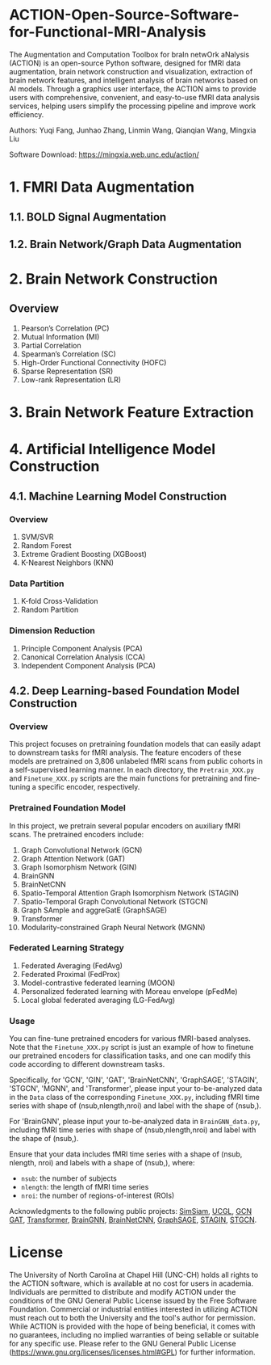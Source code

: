 # ACTION-Open-Source-Software-for-Functional-MRI-Analysis

The Augmentation and Computation Toolbox for braIn netwOrk aNalysis (ACTION) is an open-source Python software, designed for fMRI data augmentation, brain network construction and visualization, extraction of brain network features, and intelligent analysis of brain networks based on AI models. 
Through a graphics user interface, the ACTION aims to provide users with comprehensive, convenient, and easy-to-use fMRI data analysis services, helping users simplify the processing pipeline and improve work efficiency.

Authors: Yuqi Fang, Junhao Zhang, Linmin Wang, Qianqian Wang, Mingxia Liu

Software Download: https://mingxia.web.unc.edu/action/

# 1. FMRI Data Augmentation
## 1.1. BOLD Signal Augmentation 
 
## 1.2. Brain Network/Graph Data Augmentation

# 2. Brain Network Construction

## Overview

1. Pearson’s Correlation (PC)
2. Mutual Information (MI)
3. Partial Correlation
4. Spearman’s Correlation (SC)
5. High-Order Functional Connectivity (HOFC)
6. Sparse Representation (SR)
7. Low-rank Representation (LR)

# 3. Brain Network Feature Extraction

# 4. Artificial Intelligence Model Construction

## 4.1. Machine Learning Model Construction 
  
### Overview

1. SVM/SVR  
2. Random Forest  
3. Extreme Gradient Boosting (XGBoost)  
4. K-Nearest Neighbors (KNN)

### Data Partition
1. K-fold Cross-Validation
2. Random Partition

### Dimension Reduction
1. Principle Component Analysis (PCA)
2. Canonical Correlation Analysis (CCA)
3. Independent Component Analysis (PCA)

## 4.2. Deep Learning-based Foundation Model Construction
### Overview

This project focuses on pretraining foundation models that can easily adapt to downstream tasks for fMRI analysis. 
The feature encoders of these models are pretrained on 3,806 unlabeled fMRI scans from public cohorts in a self-supervised learning manner. 
In each directory, the `Pretrain_XXX.py` and `Finetune_XXX.py` scripts are the main functions for pretraining and fine-tuning a specific encoder, respectively.

### Pretrained Foundation Model

In this project, we pretrain several popular encoders on auxiliary fMRI scans. The pretrained encoders include:

1. Graph Convolutional Network (GCN)
2. Graph Attention Network (GAT)
3. Graph Isomorphism Network (GIN)
4. BrainGNN
5. BrainNetCNN
6. Spatio-Temporal Attention Graph Isomorphism Network (STAGIN)
7. Spatio-Temporal Graph Convolutional Network (STGCN)
8. Graph SAmple and aggreGatE (GraphSAGE) 
9. Transformer
10. Modularity-constrained Graph Neural Network (MGNN)

### Federated Learning Strategy
1. Federated Averaging (FedAvg)
2. Federated Proximal (FedProx)
3. Model-contrastive federated learning (MOON)
4. Personalized federated learning with Moreau envelope (pFedMe)
5. Local global federated averaging (LG-FedAvg)

### Usage
You can fine-tune pretrained encoders for various fMRI-based analyses.
Note that the `Finetune_XXX.py` script is just an example of how to finetune our pretrained encoders for classification tasks, and one can modify this code according to different downstream tasks.

Specifically, for 'GCN', 'GIN', 'GAT', 'BrainNetCNN', 'GraphSAGE', 'STAGIN', 'STGCN', 'MGNN', and 'Transformer', 
please input your to-be-analyzed data in the `Data` class of the corresponding `Finetune_XXX.py`,
including fMRI time series with shape of (nsub,nlength,nroi) and label with the shape of (nsub,).

For 'BrainGNN', please input your to-be-analyzed data in `BrainGNN_data.py`,
including fMRI time series with shape of (nsub,nlength,nroi) and label with the shape of (nsub,).

Ensure that your data includes fMRI time series with a shape of (nsub, nlength, nroi) and labels with a shape of (nsub,), where:
- `nsub`: the number of subjects
- `nlength`: the length of fMRI time series
- `nroi`: the number of regions-of-interest (ROIs)
 

Acknowledgments to the following public projects:
[SimSiam](https://github.com/facebookresearch/simsiam),
[UCGL](https://github.com/mxliu/Unsupervised-Contrastive-Graph-Learning),
[GCN](https://github.com/tkipf/gcn)
[GAT](https://github.com/gordicaleksa/pytorch-GAT),
[Transformer](https://github.com/gordicaleksa/pytorch-original-transformer/tree/main),
[BrainGNN](https://github.com/xxlya/BrainGNN_Pytorch),
[BrainNetCNN](https://github.com/nicofarr/brainnetcnnVis_pytorch/tree/master),
[GraphSAGE](https://github.com/williamleif/graphsage-simple),
[STAGIN](https://github.com/egyptdj/stagin),
[STGCN](https://github.com/sgadgil6/cnslab_fmri).


# License
The University of North Carolina at Chapel Hill (UNC-CH) holds all rights to the ACTION software, which is available at no cost for users in academia. 
Individuals are permitted to distribute and modify ACTION under the conditions of the GNU General Public License issued by the Free Software Foundation. 
Commercial or industrial entities interested in utilizing ACTION must reach out to both the University and the tool's author for permission. 
While ACTION is provided with the hope of being beneficial, it comes with no guarantees, including no implied warranties of being sellable or suitable for any specific use. 
Please refer to the GNU General Public License (https://www.gnu.org/licenses/licenses.html#GPL) for further information. 
